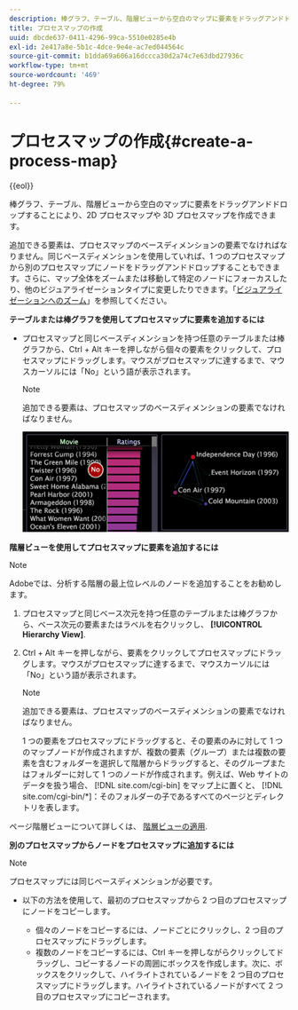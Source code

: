 ```yaml
---
description: 棒グラフ、テーブル、階層ビューから空白のマップに要素をドラッグアンドドロップすることにより、2D プロセスマップや 3D プロセスマップを作成できます。
title: プロセスマップの作成
uuid: dbcde637-0411-4296-99ca-5510e0285e4b
exl-id: 2e417a8e-5b1c-4dce-9e4e-ac7ed044564c
source-git-commit: b1dda69a606a16dccca30d2a74c7e63dbd27936c
workflow-type: tm+mt
source-wordcount: '469'
ht-degree: 79%

---
```


# プロセスマップの作成{#create-a-process-map}

{{eol}}

棒グラフ、テーブル、階層ビューから空白のマップに要素をドラッグアンドドロップすることにより、2D プロセスマップや 3D プロセスマップを作成できます。

追加できる要素は、プロセスマップのベースディメンションの要素でなければなりません。同じベースディメンションを使用していれば、1 つのプロセスマップから別のプロセスマップにノードをドラッグアンドドロップすることもできます。さらに、マップ全体をズームまたは移動して特定のノードにフォーカスしたり、他のビジュアライゼーションタイプに変更したりできます。「[ビジュアライゼーションへのズーム](../../../../home/c-get-started/c-vis/c-zoom-vis.md#concept-7e33670bb5344f78a316f1a84cc20530)」を参照してください。

**テーブルまたは棒グラフを使用してプロセスマップに要素を追加するには**

* プロセスマップと同じベースディメンションを持つ任意のテーブルまたは棒グラフから、Ctrl + Alt キーを押しながら個々の要素をクリックして、プロセスマップにドラッグします。マウスがプロセスマップに達するまで、マウスカーソルには「No」という語が表示されます。

   >[!NOTE]
   >
   >追加できる要素は、プロセスマップのベースディメンションの要素でなければなりません。

   ![](assets/vis_2DProcessMap_addPages.png)

**階層ビューを使用してプロセスマップに要素を追加するには**

>[!NOTE]
>
>Adobeでは、分析する階層の最上位レベルのノードを追加することをお勧めします。

1. プロセスマップと同じベース次元を持つ任意のテーブルまたは棒グラフから、ベース次元の要素またはラベルを右クリックし、 **[!UICONTROL Hierarchy View]**.
1. Ctrl + Alt キーを押しながら、要素をクリックしてプロセスマップにドラッグします。マウスがプロセスマップに達するまで、マウスカーソルには「No」という語が表示されます。

   >[!NOTE]
   >
   >追加できる要素は、プロセスマップのベースディメンションの要素でなければなりません。

   1 つの要素をプロセスマップにドラッグすると、その要素のみに対して 1 つのマップノードが作成されますが、複数の要素（グループ）または複数の要素を含むフォルダーを選択して階層からドラッグすると、そのグループまたはフォルダーに対して 1 つのノードが作成されます。例えば、Web サイトのデータを扱う場合、 [!DNL site.com/cgi-bin] をマップ上に置くと、 [!DNL site.com/cgi-bin/*]：そのフォルダーの子であるすべてのページとディレクトリを表します。

ページ階層ビューについて詳しくは、 [階層ビューの適用](../../../../home/c-get-started/c-analysis-vis/c-tables/c-hier-vews.md#concept-b461183424a841eb94f8143a0eaf9bff).

**別のプロセスマップからノードをプロセスマップに追加するには**

>[!NOTE]
>
>プロセスマップには同じベースディメンションが必要です。

* 以下の方法を使用して、最初のプロセスマップから 2 つ目のプロセスマップにノードをコピーします。

   * 個々のノードをコピーするには、ノードごとにクリックし、2 つ目のプロセスマップにドラッグします。
   * 複数のノードをコピーするには、Ctrl キーを押しながらクリックしてドラッグし、コピーするノードの周囲にボックスを作成します。次に、ボックスをクリックして、ハイライトされているノードを 2 つ目のプロセスマップにドラッグします。ハイライトされているノードがすべて 2 つ目のプロセスマップにコピーされます。
